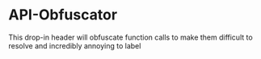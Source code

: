 # API-Obfuscator
This drop-in header will obfuscate function calls to make them difficult to resolve and incredibly annoying to label
